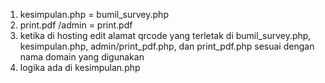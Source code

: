 1. kesimpulan.php = bumil_survey.php
2. print.pdf /admin = print.pdf
3. ketika di hosting edit alamat qrcode yang terletak di bumil_survey.php, kesimpulan.php, admin/print_pdf.php, dan print_pdf.php sesuai dengan nama domain yang digunakan
4. logika ada di kesimpulan.php